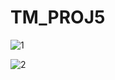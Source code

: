 # TM_PROJ5

![1](https://github.com/ChocoChip30/TM_PROJ5/assets/155379882/432ea77a-01dc-47cf-9cc5-28af31b85a49)

![2](https://github.com/ChocoChip30/TM_PROJ5/assets/155379882/12e9f49b-5cb7-4c59-9cfc-1bbc52408263)

